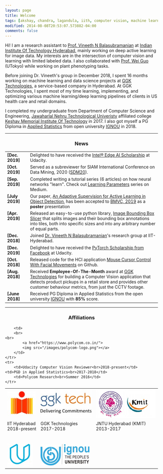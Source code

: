 ```yaml
---
layout: page
title: Welcome
tags: [akshay, chandra, lagandula, iith, computer vision, machine learning, deep learning, active learning]
modified: 2014-08-08T20:53:07.573882-04:00
comments: false
---
```


Hi!
I am a research assistant to [Prof. Vineeth N Balasubramanian](https://www.iith.ac.in/~vineethnb/) at [Indian Institute Of Technology Hyderabad](https://cse.iith.ac.in/), mainly working on deep active learning for image data. My interests are in the intersection of computer vision and learning with limited labeled data. I also collaborated with [Prof. Wei Guo](https://scholar.google.co.jp/citations?user=pnMyJLEAAAAJ&hl=zh-CN) (UTokyo) while working on plant phenotyping tasks.  

Before joining Dr. Vineeth's group in December 2018, I spent 16 months working on machine learning and data science projects at [GGK Technologies](https://ggktech.com/), a service-based company in Hyderabad. At GGK Technologies, I spent most of my time learning, implementing, and optimizing various machine learning/deep learning pipelines of clients in US health care and retail domains.

I completed my undergraduate from Department of Computer Science and Engineering, [Jawaharlal Nehru Technological Univeristy](https://jntuh.ac.in/) affiliated college [Keshav Memorial Institute Of Technology](https://kmit.in/) in 2017. I also got myself a PG Diploma in [Applied Statistics](https://github.com/acl21/PGDAST/blob/master/Programme%20Guide%20-%20PGDAST.pdf) from open university [IGNOU](http://www.ignou.ac.in/) in 2018.

----

<h3 align="center">News</h3>
<table class='news-table'>
    <col width="15%">
    <col width="85%">
    <tr>
        <td valign="top"><strong>[Dec. 2019]</strong></td>
        <td>Delighted to have received the <a href="https://www.udacity.com/scholarships/intel-edge-ai-scholarship">Intel® Edge AI Scholarship</a> at Udacity.
        </td>
    </tr>
    <tr>
        <td valign="top"><strong>[Oct. 2019]</strong></td>
        <td>Served as a subreviewer for SIAM International Conference on Data Mining, 2020 (<a href="https://www.siam.org/conferences/cm/conference/sdm20">SDM20</a>).
        </td>
    </tr>
    <tr>
        <td valign="top"><strong>[Sep. 2019]</strong></td>
        <td>Completed writing a tutorial series (6 articles) on how neural networks "learn". Check out <a href="https://towardsdatascience.com/tagged/learning-parameters">Learning Parameters</a> series on Medium.
        </td>
    </tr>
    <tr>
        <td valign="top"><strong>[July 2019]</strong></td>
        <td>Our paper, <a href="https://arxiv.org/abs/1908.02454">An Adaptive Supervision for Active Learning in Object Detection</a>,
        has been accepted to <a href="https://bmvc2019.org">BMVC, 2019</a> as
        a <b>poster</b> presentation
        </td>
    </tr>
    <tr>
        <td valign="top"><strong>[Apr. 2019]</strong></td>
        <td>Released an easy-to-use python library, <a href="https://github.com/acl21/image_bbox_slicer">Image Bounding Box Slicer</a> that splits images and their bounding box annotations into tiles, both into specific sizes and into any arbitrary number of equal parts.
        </td>
    </tr>
    <tr>
        <td valign="top"><strong>[Dec. 2018]</strong></td>
        <td> Joined <a href="https://www.iith.ac.in/~vineethnb/">Dr. Vineeth N Balasubramanian</a>'s research group at IIT-Hyderabad.
        </td>
    </tr>
        <tr>
        <td valign="top"><strong>[Dec. 2019]</strong></td>
        <td>Delighted to have received the <a href="https://www.udacity.com/facebook-pytorch-scholarship">PyTorch Scholarship from Facebook</a> at Udacity.
        </td>
    </tr>
	<tr>
        <td valign="top"><strong>[Oct. 2018]</strong></td>
        <td>Released code for the HCI application <a href="https://github.com/acl21/Mouse_Cursor_Control_Handsfree">Mouse Cursor Control With Facial Movements</a> on Github.
        </td>
    </tr>
	<tr>
        <td valign="top"><strong>[Aug. 2018]</strong></td>
        <td>Received <b>Employee-Of-The-Month</b> award at <a href="https://ggktech.com/">GGK Technologies</a> for building a Computer Vision application that detects product pickups in a retail store and provides other customer behaviour metrics, from just the CCTV footage.
        </td>
    </tr>
	<tr>
        <td valign="top"><strong>[June 2018]</strong></td>
        <td>Received PG Diploma in Applied Statistics from the open university <a href="https://www.ignou.ac.in/">IGNOU</a> with <b>85%</b> score.
		</td>
    </tr>
</table>

----

<h3 align="center">Affiliations</h3>
<table align="center" class='affl-pic'>
    <tr>
        <td>
            <a href="https://www.iith.ac.in/">
            <img src="/images/iit-hyderabad-logo.png"></a>
        </td>
	<td>
            <a href="http://www.ggktech.com/">
            <img src="/images/ggk-logo.jpg"></a>
        </td>
	<td>
            <a href="http://jntuh.ac.in/">
            <img src="/images/jntuh-kmit-logo.png"></a>
        </td>
    <tr>
        <tr>
            <td>IIT Hyderabad<br>2018-present</td>
            <td>GGK Technologies<br>2017-2018</td>
            <td>JNTU Hyderabad (KMIT)<br>2013-2017</td>
        </tr>
    </tr>
	<td>
    <br>
    <br>
            <a href="https://www.udacity.com/">
            <img src="/images/udacity-logo.png"></a>
        </td>
        <td>
        <br>
    <br>
            <a href="http://www.ignou.ac.in/">
            <img src="/images/ignou-logo.jpg"></a>
        </td>
        
        <td>
        <br>
    <br>
            <a href="https://www.polycom.co.in/">
            <img src="/images/polycom-logo.png"></a>
        </td>
    </tr>
    <tr>
        <td>Udacity Computer Vision Reviewer<br>2018-present</td>
	<td>PGD in Applied Statistics<br>2017-2018</td>
        <td>Polycom Research<br>Summer 2016</td>
    </tr>
</table>
